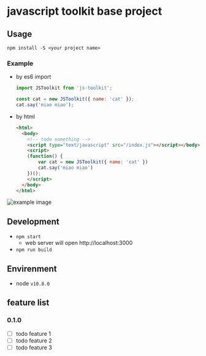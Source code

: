 # javascript toolkit base project

## Usage
```
npm install -S <your project name>
```

### Example
- by es6 import
    ```javascript
    import JSToolkit from 'js-toolkit';

    const cat = new JSToolkit({ name: 'cat' });
    cat.say('miao miao');
    ```

- by html
    ```html
    <html>
      <body>
        <!-- todo something -->
        <script type="text/javascript" src="/index.js"></script></body>
        <script>
        (function() {
            var cat = new JSToolkit({ name: 'cat' })
            cat.say('miao miao')
        })();
        </script>
      </body>
    </html>
    ```

![example image](public/example.jpg)

## Development
- `npm start`
  - web server will open http://localhost:3000
- `npm run build`

## Envirenment
- node `v10.8.0`

## feature list
### 0.1.0
- [ ] todo feature 1
- [ ] todo feature 2
- [ ] todo feature 3